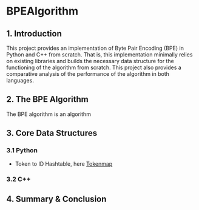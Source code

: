 # BPEAlgorithm


## 1. Introduction

This project provides an implementation of Byte Pair Encoding (BPE) in Python and C++ from scratch. That is, this implementation minimally relies on existing libraries and builds the necessary data structure for the functioning of the algorithm from scratch. This project also provides a comparative analysis of the performance of the algorithm in both languages. 


## 2. The BPE Algorithm

The BPE algorithm is an algorithm


## 3. Core Data Structures


### 3.1 Python 

- Token to ID Hashtable, here [Tokenmap]( https://github.com/tslime/BPEAlgorithm/tree/main/Python/Tokenmap)


### 3.2 C++



## 4. Summary \& Conclusion
